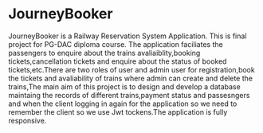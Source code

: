 # JourneyBooker
JourneyBooker is a Railway Reservation System Application. This is final project for  PG-DAC diploma course. The application faciliates the passengers to enquire about the trains avaliaiblity,booking tickets,cancellation tickets and enquire about the status of booked tickets,etc.There are two roles of user and admin user for registration,book the tickets and avaliability of trains where admin can create and delete the trains,The main aim of this project is to design and develop a database maintaing the records of different trains,payment status and passesngers and when the client logging in again for the application so we need to remember the client so we use Jwt tockens.The application is fully responsive.	 
 	 	 	 

